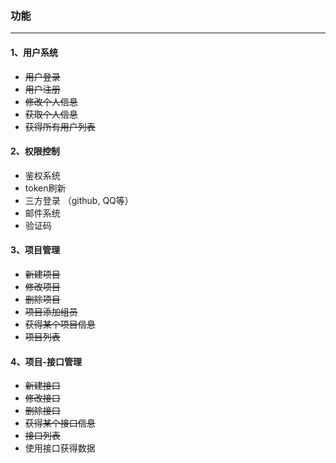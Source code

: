 ### 功能
***
#### 1、用户系统
*  ~~用户登录~~
*  ~~用户注册~~
*  ~~修改个人信息~~
*  ~~获取个人信息~~
*  ~~获得所有用户列表~~

#### 2、权限控制
*  鉴权系统
*  token刷新
*  三方登录 （github, QQ等）
*  邮件系统
*  验证码

#### 3、项目管理
*  ~~新建项目~~
*  ~~修改项目~~
*  ~~删除项目~~
*  ~~项目添加组员~~
*  ~~获得某个项目信息~~
*  ~~项目列表~~

#### 4、项目-接口管理
*  ~~新建接口~~
*  ~~修改接口~~
*  ~~删除接口~~
*  ~~获得某个接口信息~~
*  ~~接口列表~~
*  使用接口获得数据

